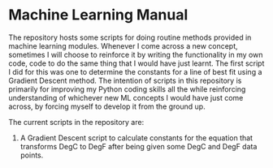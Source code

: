 # Machine Learning Manual
The repository hosts some scripts for doing routine methods provided in machine learning modules. Whenever I come across a new concept, sometimes I will choose to reinforce it by writing the functionality in my own code, code to do the same thing that I would have just learnt. The first script I did for this was one to determine the constants for a line of best fit using a Gradient Descent method. The intention of scripts in this repository is primarily for improving my Python coding skills all the while reinforcing understanding of whichever new ML concepts I would have just come across, by forcing myself to develop it from the ground up.  

The current scripts in the repository are: 
 1. A Gradient Descent script to calculate constants for the equation that transforms DegC to DegF after being given some DegC and DegF data points.
